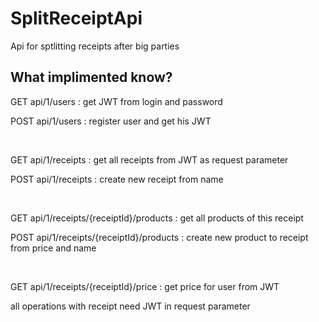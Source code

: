 # SplitReceiptApi
Api for sptlitting receipts after big parties

## What implimented know?
GET api/1/users : get JWT from login and password

POST api/1/users : register user and get his JWT

<br>

GET api/1/receipts : get all receipts from JWT as request parameter

POST api/1/receipts : create new receipt from name

<br>

GET api/1/receipts/{receiptId}/products : get all products of this receipt

POST api/1/receipts/{receiptId}/products : create new product to receipt from price and name

<br>

GET api/1/receipts/{receiptId}/price : get price for user from JWT

all operations with receipt need JWT in request parameter

